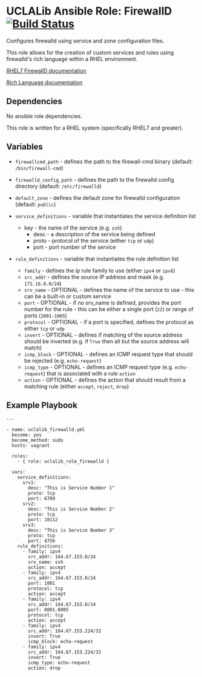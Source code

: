 # UCLALib Ansible Role: FirewallD [![Build Status](https://travis-ci.org/UCLALibrary/uclalib_role_firewalld.svg?branch=master)](https://travis-ci.org/UCLALibrary/uclalib_role_firewalld)

Configures firewalld using service and zone configuration files.

This role allows for the creation of custom services and rules using firewalld's rich language within a RHEL environment.

[RHEL7 FirewallD documentation](https://access.redhat.com/documentation/en-US/Red_Hat_Enterprise_Linux/7/html/Security_Guide/sec-Using_Firewalls.html)

[Rich Language documentation](https://fedoraproject.org/wiki/Features/FirewalldRichLanguage)

## Dependencies

No ansible role dependencies.

This role is written for a RHEL system (specifically RHEL7 and greater).

## Variables

- `firewallcmd_path` - defines the path to the firewall-cmd binary (default: `/bin/firewall-cmd`)

- `firewalld_config_path` - defines the path to the firewalld config directory (default: `/etc/firewalld`)

- `default_zone` - defines the default zone for firewalld configuration (default: `public`)

- `service_definitions` - variable that instantiates the service definition list
  - key - the name of the service (e.g. `ssh`)
    - desc - a description of the service being defined
    - proto - protocol of the service (either `tcp` or `udp`)
    - port - port number of the service

- `rule_definitions` - variable that instantiates the rule definition list
  - `family` - defines the ip rule family to use (either `ipv4` or `ipv6`)
  - `src_addr` - defines the source IP address and mask (e.g. `172.16.0.0/24`)
  - `srv_name` - OPTIONAL - defines the name of the service to use - this can be a built-in or custom service
  - `port` - OPTIONAL - if no srv_name is defined, provides the port number for the rule - this can be either a single port (`22`) or range of ports (`1001-1005`)
  - `protocol` - OPTIONAL - if a port is specified, defines the protocol as either `tcp` or `udp`
  - `invert` - OPTIONAL - defines if matching of the source address should be inverted (e.g. if `True` then all but the source address will match)
  - `icmp_block` - OPTIONAL - defines an ICMP request type that should be rejected (e.g. `echo-request`)
  - `icmp_type` - OPTIONAL - defines an ICMP request type (e.g. `echo-request`) that is associated with a rule `action`
  - `action` - OPTIONAL - defines the action that should result from a matching rule (either `accept`, `reject`, `drop`)

## Example Playbook

```
---

- name: uclalib_firewalld.yml
  become: yes
  become_method: sudo
  hosts: vagrant

  roles:
    - { role: uclalib_role_firewalld }

  vars:
    service_definitions:
      srv1:
        desc: "This is Service Number 1"
        proto: tcp
        port: 6789
      srv2:
        desc: "This is Service Number 2"
        proto: tcp
        port: 10112
      srv3:
        desc: "This is Service Number 3"
        proto: tcp
        port: 4756
    rule_definitions:
      - family: ipv4
        src_addr: 164.67.153.0/24
        srv_name: ssh
        action: accept
      - family: ipv4
        src_addr: 164.67.153.0/24
        port: 1001
        protocol: tcp
        action: accept
      - family: ipv4
        src_addr: 164.67.153.0/24
        port: 8001-8005
        protocol: tcp
        action: accept
      - family: ipv4
        src_addr: 164.67.153.224/32
        invert: True
        icmp_block: echo-request
      - family: ipv4
        src_addr: 164.67.153.224/32
        invert: True
        icmp_type: echo-request
        action: drop
```
